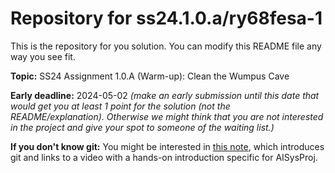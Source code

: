 # Repository for ss24.1.0.a/ry68fesa-1
This is the repository for you solution. You can modify this README file any way you see fit.

**Topic:** SS24 Assignment 1.0.A (Warm-up): Clean the Wumpus Cave

**Early deadline:** 2024-05-02 *(make an early submission until this date that would get you at least 1 point for the solution (not the README/explanation). Otherwise we might think that you are not interested in the project and give your spot to someone of the waiting list.)*

**If you don't know git:** You might be interested in [this note](https://gitlab.rrze.fau.de/wrv/AISysProj/admin/general/-/blob/main/git-intro.md?ref_type=heads), which introduces git and links to a video with a hands-on introduction specific for AISysProj.